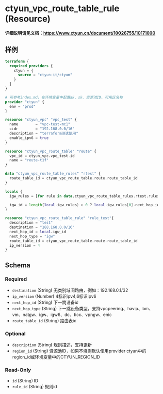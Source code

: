 # ctyun_vpc_route_table_rule (Resource)
**详细说明请见文档：https://www.ctyun.cn/document/10026755/10171000**



## 样例

```terraform
terraform {
  required_providers {
    ctyun = {
      source = "ctyun-it/ctyun"
    }
  }
}

# 可参考index.md，在环境变量中配置ak、sk、资源池ID、可用区名称
provider "ctyun" {
  env = "prod"
}

resource "ctyun_vpc" "vpc_test" {
  name        = "vpc-test-mc1"
  cidr        = "192.168.0.0/16"
  description = "terraform测试使用"
  enable_ipv6 = true
}

resource "ctyun_vpc_route_table" "route" {
  vpc_id = ctyun_vpc.vpc_test.id
  name = "route-t1f"
}

data "ctyun_vpc_route_table_rules" "rtest" {
  route_table_id = ctyun_vpc_route_table.route.route_table_id
}

locals {
  igw_rules = [for rule in data.ctyun_vpc_route_table_rules.rtest.rules : rule if rule.next_hop_type == "igw"]

  igw_id = length(local.igw_rules) > 0 ? local.igw_rules[0].next_hop_id : ""
}

resource "ctyun_vpc_route_table_rule" "rule_test"{
  description = "test"
  destination = "188.168.0.0/16"
  next_hop_id = local.igw_id
  next_hop_type = "igw"
  route_table_id = ctyun_vpc_route_table.route.route_table_id
  ip_version = 4
}
```

<!-- schema generated by tfplugindocs -->
## Schema

### Required

- `destination` (String) 无类别域间路由，例如：192.168.0.1/32
- `ip_version` (Number) 4标识ipv4,6标识ipv6
- `next_hop_id` (String) 下一跳设备id
- `next_hop_type` (String) 下一跳设备类型，支持vpcpeering、havip、bm、vm、natgw、igw、igw6、dc、ticc、vpngw、enic
- `route_table_id` (String) 路由表id

### Optional

- `description` (String) 规则描述，支持更新
- `region_id` (String) 资源池ID，如果不填则默认使用provider ctyun中的region_id或环境变量中的CTYUN_REGION_ID

### Read-Only

- `id` (String) ID
- `rule_id` (String) 规则id